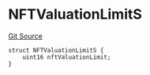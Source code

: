 # NFTValuationLimitS
[Git Source](https://github.com/thrackle-io/tron/blob/81b80009ad5682c206d626e3be15fff689d615e0/src/client/token/handler/diamond/RuleStorage.sol)


```solidity
struct NFTValuationLimitS {
    uint16 nftValuationLimit;
}
```

